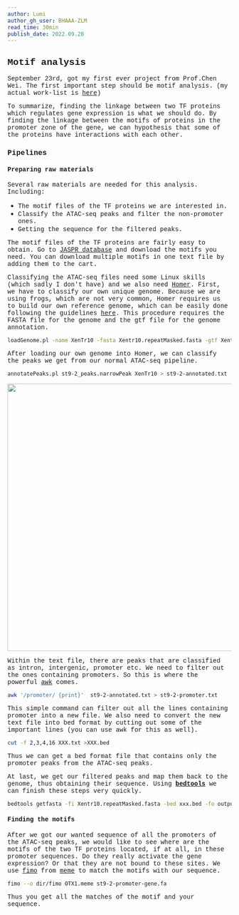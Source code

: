 ```yaml
---
author: Lumi
author_gh_user: BHAAA-ZLM
read_time: 30min 
publish_date: 2022.09.28
---
```


## <span style="font-family: Courier"> Motif analysis
<span style="font-family: Courier"> September 23rd, got my first ever project from Prof.Chen Wei. The first important step should be motif analysis. (my actual work-list is [here](https://bottlenose-stilton-cc3.notion.site/Co-occurrence-for-Luming-108a4aac2b2844bcb0b40961d8bffa6f))

<span style="font-family: Courier"> To summarize, finding the linkage between two TF proteins which regulates gene expression is what we should do. By finding the linkage between the motifs of proteins in the promoter zone of the gene, we can hypothesis that some of the proteins have interactions with each other.

### <span style="font-family: Courier"> Pipelines

#### <span style="font-family: Courier"> Preparing raw materials
<span style="font-family: Courier"> Several raw materials are needed for this analysis. Including:
- <span style="font-family: Courier"> The motif files of the TF proteins we are interested in.
- <span style="font-family: Courier"> Classify the ATAC-seq peaks and filter the non-promoter ones.
- <span style="font-family: Courier"> Getting the sequence for the filtered peaks.

<span style="font-family: Courier"> The motif files of the TF proteins are fairly easy to obtain. Go to [JASPR database](https://jaspar.genereg.net) and download the motifs you need. You can download multiple motifs in one text file by adding them to the cart.

<span style="font-family: Courier"> Classifying the ATAC-seq files need some Linux skills (which sadly I don't have) and we also need [Homer](http://homer.ucsd.edu/homer/). First, we have to classify our own unique genome. Because we are using frogs, which are not very common, Homer requires us to build our own reference genome, which can be easily done following the guidelines [here](http://homer.ucsd.edu/homer/introduction/update.html). This procedure requires the FASTA file for the genome and the gtf file for the genome annotation.

```bash
loadGenome.pl -name XenTr10 -fasta Xentr10.repeatMasked.fasta -gtf Xentr10.0.gene.chr.gtf -org xenopus
```

<span style="font-family: Courier"> After loading our own genome into Homer, we can classify the peaks we get from our normal ATAC-seq pipeline.

```bash
annotatePeaks.pl st9-2_peaks.narrowPeak XenTr10 > st9-2-annotated.txt
```

<img src="http://homer.ucsd.edu/homer/ngs/annotation.example.png" width=600>

<span style="font-family: Courier"> Within the text file, there are peaks that are classified as intron, intergenic, promoter etc. We need to filter out the ones containing promoters. So this is where the powerful [awk](https://www.geeksforgeeks.org/awk-command-unixlinux-examples/) comes.
```bash
awk '/promoter/ {print}'  st9-2-annotated.txt > st9-2-promoter.txt
```
<span style="font-family: Courier"> This simple command can filter out all the lines containing promoter into a new file. We also need to convert the new text file into bed format by cutting out some of the important lines (you can use awk for this as well).
```bash
cut -f 2,3,4,16 XXX.txt >XXX.bed
```
<span style="font-family: Courier"> Thus we can get a bed format file that contains only the promoter peaks from the ATAC-seq peaks.

<span style="font-family: Courier"> At last, we get our filtered peaks and map them back to the genome, thus obtaining their sequence. Using **[bedtools](https://bedtools.readthedocs.io/en/latest/content/tools/getfasta.html)** we can finish these steps very quickly. 
```bash
bedtools getfasta -fi Xentr10.repeatMasked.fasta -bed xxx.bed -fo output.fa -name
```

#### <span style="font-family: Courier"> Finding the motifs
<span style="font-family: Courier"> After we got our wanted sequence of all the promoters of the ATAC-seq peaks, we would like to see where are the motifs of the two TF proteins located, if at all, in these promoter sequences. Do they really activate the gene expression? Or that they are not bound to these sites. We use [fimo](https://meme-suite.org/meme/doc/fimo.html) from [meme](https://meme-suite.org/meme/) to match the motifs with our sequence.
```bash
fimo --o dir/fimo OTX1.meme st9-2-promoter-gene.fa
```
<span style="font-family: Courier"> Thus you get all the matches of the motif and your sequence.